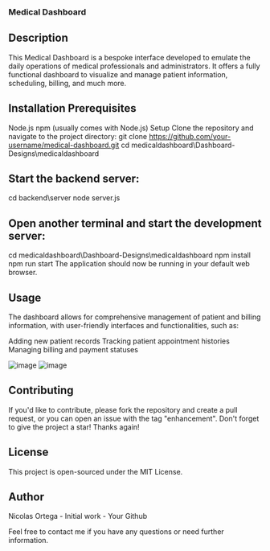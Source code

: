 ### Medical Dashboard
## Description
This Medical Dashboard is a bespoke interface developed to emulate the daily operations of medical professionals and administrators. It offers a fully functional dashboard to visualize and manage patient information, scheduling, billing, and much more.

## Installation Prerequisites
Node.js
npm (usually comes with Node.js)
Setup
Clone the repository and navigate to the project directory:
git clone https://github.com/your-username/medical-dashboard.git
cd medicaldashboard\Dashboard-Designs\medicaldashboard

## Start the backend server:
cd backend\server
node server.js

## Open another terminal and start the development server:
cd medicaldashboard\Dashboard-Designs\medicaldashboard
npm install
npm run start
The application should now be running in your default web browser.

## Usage
The dashboard allows for comprehensive management of patient and billing information, with user-friendly interfaces and functionalities, such as:

Adding new patient records
Tracking patient appointment histories
Managing billing and payment statuses


![image](https://github.com/niortega1/medicaldashboard/assets/82734892/2e1c2bfd-bc90-404a-baab-52fd0737aee2)
![image](https://github.com/niortega1/medicaldashboard/assets/82734892/4f3fecdf-b94e-4a13-b993-02d893adf8f4)


## Contributing
If you'd like to contribute, please fork the repository and create a pull request, or you can open an issue with the tag "enhancement". Don't forget to give the project a star! Thanks again!

## License
This project is open-sourced under the MIT License.

## Author
Nicolas Ortega - Initial work - Your Github

Feel free to contact me if you have any questions or need further information.
